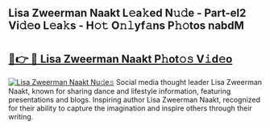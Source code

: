 ## Lisa Zweerman Naakt L𝚎a𝚔ed N𝚞𝚍e - Part-el2 Vi𝚍𝚎o L𝚎a𝚔s - H𝚘𝚝 O𝚗𝚕yf𝚊ns P𝚑𝚘tos nabdM

# <h2><a href="http://kf2mml.oniu.top/?m=Lisa+Zweerman+Naakt">🔗👉 🔴 Lisa Zweerman Naakt P𝚑ot𝚘𝚜 V𝚒d𝚎o</a></h2>

[![Lisa Zweerman Naakt Nu𝚍e𝚜](https://i.imgur.com/0qMVB7G.gif)](http://kf2mml.oniu.top/?m=Lisa+Zweerman+Naakt)
Social media thought leader Lisa Zweerman Naakt, known for sharing dance and lifestyle information, featuring presentations and blogs. Inspiring author Lisa Zweerman Naakt, recognized for their ability to capture the imagination and inspire others through their writing.  

